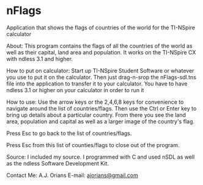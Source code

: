 nFlags
=========

Application that shows the flags of countries of the world for the TI-NSpire calculator

About:
This program contains the flags of all the countries of the world as well as their capital, land area and population.  It works on the TI-NSpire CX with ndless 3.1 and higher.

How to put on calculator:
Start up TI-NSpire Student Software or whatever you use to put it on the calculator.  Then just drag-n-srop the nFlags-sdl.tns file into the application to transfer it to your calculator.  You have to have ndless 3.1 or higher on your calculator in order to run it

How to use:
Use the arrow keys or the 2,4,6,8 keys for convenience to navigate around the list of countries/flags.  Then use the Ctrl or Enter key to bring up details about a particular country.  From there you see the land area, population and capital as well as a larger image of the country's flag.

Press Esc to go back to the list of countries/flags.

Press Esc from this list of counties/flags to close out of the program.

Source:
I included my source.  I programmed with C and used nSDL as well as the ndless Software Development Kit.

Contact Me:
A.J. Orians
E-mail: ajorians@gmail.com


